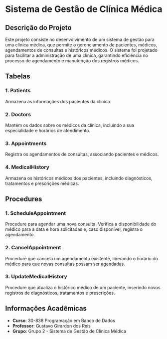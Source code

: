 # Sistema de Gestão de Clínica Médica

## Descrição do Projeto
Este projeto consiste no desenvolvimento de um sistema de gestão para uma clínica médica, que permite o gerenciamento de pacientes, médicos, agendamentos de consultas e históricos médicos. O sistema foi projetado para facilitar a administração de uma clínica, garantindo eficiência no processo de agendamento e manutenção dos registros médicos.

## Tabelas

### 1. **Patients**
Armazena as informações dos pacientes da clínica.

### 2. **Doctors**
Mantém os dados sobre os médicos da clínica, incluindo a sua especialidade e horários de atendimento.

### 3. **Appointments**
Registra os agendamentos de consultas, associando pacientes e médicos.

### 4. **MedicalHistory**
Armazena os históricos médicos dos pacientes, incluindo diagnósticos, tratamentos e prescrições médicas.

## Procedures

### 1. **ScheduleAppointment**
Procedure para agendar uma nova consulta. Verifica a disponibilidade do médico para a data e hora solicitadas e, caso disponível, registra o agendamento.

### 2. **CancelAppointment**
Procedure que cancela um agendamento existente, liberando o horário do médico para que novas consultas possam ser agendadas.

### 3. **UpdateMedicalHistory**
Procedure que atualiza o histórico médico de um paciente, inserindo novos registros de diagnósticos, tratamentos e prescrições.

## Informações Acadêmicas
- **Curso**: 30-838 Programação em Banco de Dados
- **Professor**: Gustavo Girardon dos Reis
- **Grupo**: Grupo 2 - Sistema de Gestão de Clínica Médica
